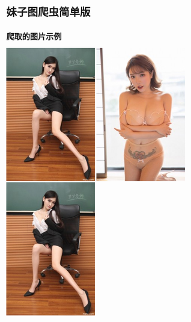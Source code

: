 
# 妹子图爬虫简单版
## 爬取的图片示例
![图片示例1](https://github.com/albert-lii/py3-sample-market/blob/master/meizitu_simple_spider/download/19.jpg)
![图片示例2](https://github.com/albert-lii/py3-sample-market/blob/master/meizitu_simple_spider/download/9.jpg)
![图片示例3](https://github.com/albert-lii/py3-sample-market/blob/master/meizitu_simple_spider/download/19.jpg)
